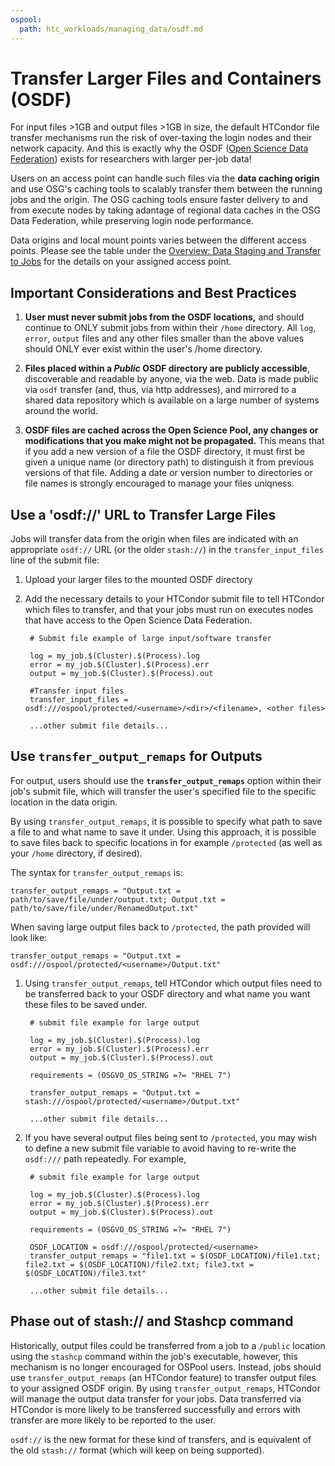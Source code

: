 ```yaml
---
ospool:
  path: htc_workloads/managing_data/osdf.md
---
```


Transfer Larger Files and Containers (OSDF)
===========================================

For input files >1GB and output files >1GB in size, the default HTCondor
file transfer mechanisms run the risk of over-taxing the login nodes and
their network capacity. And this is exactly why the OSDF
([Open Science Data Federation](https://osg-htc.org/services/osdf.html))
exists for researchers with larger per-job data!

Users on an access point can handle such files via the **data caching
origin** and use OSG's caching tools to scalably transfer them between
the running jobs and the origin. The OSG caching tools ensure faster
delivery to and from execute nodes by taking adantage of regional
data caches in the OSG Data Federation, while preserving login node
performance.

Data origins and local mount points varies between the different
access points. Please see the table under the 
[Overview: Data Staging and Transfer to Jobs](../overview/) for the
details on your assigned access point.

## Important Considerations and Best Practices

1. **User must never submit jobs from the OSDF locations,** and should continue to
   ONLY submit jobs from within their `/home` directory. All `log`, `error`, `output`
   files and any other files smaller than the above values should ONLY ever
   exist within the user's /home directory.

2. **Files placed within a *Public* OSDF directory are publicly accessible**,
   discoverable and readable by anyone, via the web. Data is made public via `osdf`
   transfer (and, thus, via http addresses), and mirrored to a shared data repository
   which is available on a large number of systems around the world.
	
3. **OSDF files are cached across the Open Science Pool,
   any changes or modifications that you make might not be propagated.**
   This means that if you add a new version of a file the OSDF
   directory, it must first be given a unique name (or directory path) to
   distinguish it from previous versions of that file. Adding a date or
   version number to directories or file names is strongly encouraged to
    manage your files uniqness.

## Use a 'osdf://' URL to Transfer Large Files

Jobs will transfer data from the origin when files are indicated
with an appropriate `osdf://` URL (or the older `stash://`) in the
`transfer_input_files` line of the submit file:

1. Upload your larger files to the mounted OSDF directory 

2. Add the necessary details to your HTCondor submit file to tell 
   HTCondor which files to transfer, and that your jobs must run on executes nodes that 
   have access to the Open Science Data Federation.

		# Submit file example of large input/software transfer
		
		log = my_job.$(Cluster).$(Process).log
		error = my_job.$(Cluster).$(Process).err
		output = my_job.$(Cluster).$(Process).out
		
		#Transfer input files
		transfer_input_files = osdf:///ospool/protected/<username>/<dir>/<filename>, <other files>
		
		...other submit file details...

## Use `transfer_output_remaps` for Outputs

For output, users should use the **`transfer_output_remaps`** option
within their job's submit file, which will transfer the user's
specified file to the specific location in the data origin.

By using `transfer_output_remaps`, it is possible to specify what path
to save a file to and what name to save it under. Using this approach,
it is possible to save files back to specific locations in for example
`/protected` (as well as your `/home` directory, if desired).

The syntax for `transfer_output_remaps` is: 

    transfer_output_remaps = "Output.txt = path/to/save/file/under/output.txt; Output.txt = path/to/save/file/under/RenamedOutput.txt"

When saving large output files back to `/protected`, the path provided will look like: 

    transfer_output_remaps = "Output.txt = osdf:///ospool/protected/<username>/Output.txt"
	
1. Using `transfer_output_remaps`, tell HTCondor which output files need
   to be transferred back to your OSDF directory and what name you
   want these files to be saved under.

		# submit file example for large output
		
		log = my_job.$(Cluster).$(Process).log
		error = my_job.$(Cluster).$(Process).err
		output = my_job.$(Cluster).$(Process).out
		
		requirements = (OSGVO_OS_STRING =?= "RHEL 7")
		
		transfer_output_remaps = "Output.txt = stash:///ospool/protected/<username>/Output.txt"
		
		...other submit file details...

2. If you have several output files being sent to `/protected`, you may
   wish to define a new submit file variable to avoid having to re-write
   the `osdf:///` path repeatedly. For example,

		# submit file example for large output
		
		log = my_job.$(Cluster).$(Process).log
		error = my_job.$(Cluster).$(Process).err
		output = my_job.$(Cluster).$(Process).out
		
		requirements = (OSGVO_OS_STRING =?= "RHEL 7")
		
		OSDF_LOCATION = osdf:///ospool/protected/<username>
		transfer_output_remaps = "file1.txt = $(OSDF_LOCATION)/file1.txt; file2.txt = $(OSDF_LOCATION)/file2.txt; file3.txt = $(OSDF_LOCATION)/file3.txt"
		
		...other submit file details...


## Phase out of stash:// and Stashcp command

Historically, output files could be transferred from a job to a
`/public` location using the `stashcp` command within the job's
executable, however, this mechanism is no longer encouraged for OSPool
users. Instead, jobs should use `transfer_output_remaps` (an HTCondor
feature) to transfer output files to your assigned OSDF origin. By using
`transfer_output_remaps`, HTCondor will manage the output data transfer
for your jobs. Data transferred via HTCondor is more likely to be
transferred successfully and errors with transfer are more likely to be
reported to the user.

`osdf://` is the new format for these kind of transfers, and is 
equivalent of the old `stash://` format (which will keep on being
supported).

